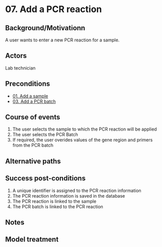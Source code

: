 # 07. Add a PCR reaction

## Background/Motivationn

A user wants to enter a new PCR reaction for a sample.

## Actors
Lab technician

## Preconditions
- [01. Add a sample](01-Add_a_sample.md)
- [03. Add a PCR batch](03-Add_a_PCR_batch.md)

## Course of events
1. The user selects the sample to which the PCR reaction will be applied
1. The user selects the PCR Batch
1. If required, the user overides values of the gene region and primers from the PCR batch

## Alternative paths


## Success post-conditions

1. A unique identifier is assigned to the PCR reaction information
1. The PCR reaction information is saved in the database
1. The PCR reaction is linked to the sample
1. The PCR batch is linked to the PCR reaction

## Notes

## Model treatment
